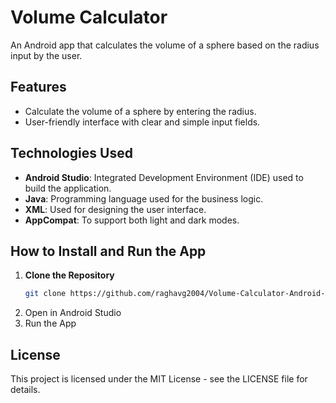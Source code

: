 # Volume Calculator

An Android app that calculates the volume of a sphere based on the radius input by the user.

## Features
- Calculate the volume of a sphere by entering the radius.
- User-friendly interface with clear and simple input fields.

## Technologies Used
- **Android Studio**: Integrated Development Environment (IDE) used to build the application.
- **Java**: Programming language used for the business logic.
- **XML**: Used for designing the user interface.
- **AppCompat**: To support both light and dark modes.

## How to Install and Run the App

1. **Clone the Repository**
   ```bash
   git clone https://github.com/raghavg2004/Volume-Calculator-Android-Application.git
   ```
2. Open in Android Studio
3. Run the App

## License
This project is licensed under the MIT License - see the LICENSE file for details.
